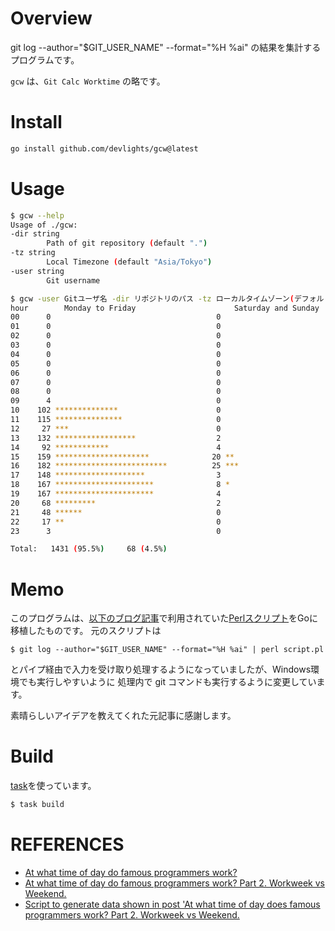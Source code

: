# Overview

git log --author="$GIT_USER_NAME" --format="%H %ai" の結果を集計するプログラムです。

```gcw``` は、```Git Calc Worktime``` の略です。

# Install

```sh
go install github.com/devlights/gcw@latest
```

# Usage

```sh
$ gcw --help
Usage of ./gcw:
-dir string
        Path of git repository (default ".")
-tz string
        Local Timezone (default "Asia/Tokyo")
-user string
        Git username
```
```sh
$ gcw -user Gitユーザ名 -dir リポジトリのパス -tz ローカルタイムゾーン(デフォルトはAsia/Tokyo)
hour        Monday to Friday                      Saturday and Sunday
00      0                                     0
01      0                                     0
02      0                                     0
03      0                                     0
04      0                                     0
05      0                                     0
06      0                                     0
07      0                                     0
08      0                                     0
09      4                                     0
10    102 **************                      0
11    115 ***************                     0
12     27 ***                                 0
13    132 ******************                  2
14     92 ************                        4
15    159 *********************              20 **
16    182 *************************          25 ***
17    148 ********************                3
18    167 **********************              8 *
19    167 **********************              4
20     68 *********                           2
21     48 ******                              0
22     17 **                                  0
23      3                                     0

Total:   1431 (95.5%)     68 (4.5%)
```

# Memo

このプログラムは、[以下のブログ記事](https://ivan.bessarabov.com/blog/famous-programmers-work-time-part-2-workweek-vs-weekend)で利用されていた[Perlスクリプト](https://gist.github.com/bessarabov/30aee15c5a7c438fe5f9f3f623222b39)をGoに移植したものです。
元のスクリプトは

	$ git log --author="$GIT_USER_NAME" --format="%H %ai" | perl script.pl

とパイプ経由で入力を受け取り処理するようになっていましたが、Windows環境でも実行しやすいように
処理内で git コマンドも実行するように変更しています。

素晴らしいアイデアを教えてくれた元記事に感謝します。

# Build

[task](https://taskfile.dev/#/)を使っています。

```sh
$ task build
```

# REFERENCES

- [At what time of day do famous programmers work?](https://ivan.bessarabov.com/blog/famous-programmers-work-time)
- [At what time of day do famous programmers work? Part 2. Workweek vs Weekend.](https://ivan.bessarabov.com/blog/famous-programmers-work-time-part-2-workweek-vs-weekend)
- [Script to generate data shown in post 'At what time of day does famous programmers work? Part 2. Workweek vs Weekend.](https://gist.github.com/bessarabov/30aee15c5a7c438fe5f9f3f623222b39) 
